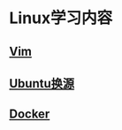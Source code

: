 # Linux学习内容


## [Vim](./vim.md)


## [Ubuntu换源](./ubuntu-huan-yuan.md)


## [Docker](./docker/README.md)

